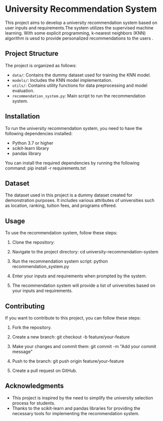 # University Recommendation System

This project aims to develop a university recommendation system based on user inputs and requirements.The system utilizes the supervised machine learning.
With some explicit programming, k-nearest neighbors (KNN) algorithm is uesd to provide personalized recommendations to the users .

## Project Structure

The project is organized as follows:

- `data/`: Contains the dummy dataset used for training the KNN model.
- `models/`: Includes the KNN model implementation.
- `utils/`: Contains utility functions for data preprocessing and model evaluation.
- `recommendation_system.py`: Main script to run the recommendation system.

## Installation

To run the university recommendation system, you need to have the following dependencies installed:

- Python 3.7 or higher
- scikit-learn library
- pandas library

You can install the required dependencies by running the following command:
  pip install -r requirements.txt

## Dataset

The dataset used in this project is a dummy dataset created for demonstration purposes. It includes various attributes of universities such as location, ranking, tuition fees, and programs offered.

## Usage

To use the recommendation system, follow these steps:

1. Clone the repository:

2. Navigate to the project directory:
      cd university-recommendation-system

3. Run the recommendation system script:
      python recommendation_system.py
  
4. Enter your inputs and requirements when prompted by the system.

5. The recommendation system will provide a list of universities based on your inputs and requirements.


## Contributing

If you want to contribute to this project, you can follow these steps:

1. Fork the repository.

2. Create a new branch:
    git checkout -b feature/your-feature
  
3. Make your changes and commit them:
    git commit -m "Add your commit message"
  
4. Push to the branch:
    git push origin feature/your-feature
  
5. Create a pull request on GitHub.
  
## Acknowledgments

- This project is inspired by the need to simplify the university selection process for students.
- Thanks to the scikit-learn and pandas libraries for providing the necessary tools for implementing the recommendation system.

